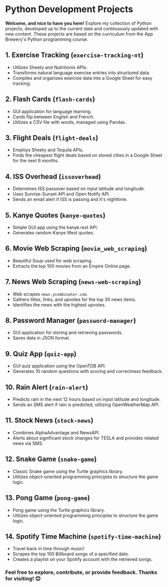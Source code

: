 # Python Development Projects

**Welcome, and nice to have you here!**
Explore my collection of Python projects, developed up to the current date and continuously updated with new content. These projects are based on the curriculum from the App Brewery's Python programming course.

## 1. Exercise Tracking (`exercise-tracking-nt`)

- Utilizes Sheety and Nutritionix APIs.
- Transforms natural language exercise entries into structured data.
- Compiles and organizes exercise data into a Google Sheet for easy tracking.

## 2. Flash Cards (`flash-cards`)

- GUI application for language learning.
- Cards flip between English and French.
- Utilizes a CSV file with words, managed using Pandas.

## 3. Flight Deals (`flight-deals`)

- Employs Sheety and Tequila APIs.
- Finds the cheapest flight deals based on stored cities in a Google Sheet for the next 6 months.

## 4. ISS Overhead (`issoverhead`)

- Determines ISS passover based on input latitude and longitude.
- Uses Sunrise-Sunset API and Open Notify API.
- Sends an email alert if ISS is passing and it's nighttime.

## 5. Kanye Quotes (`kanye-quotes`)

- Simple GUI app using the kanye.rest API.
- Generates random Kanye West quotes.

## 6. Movie Web Scraping (`movie_web_scraping`)

- Beautiful Soup used for web scraping.
- Extracts the top 100 movies from an Empire Online page.

## 7. News Web Scraping (`news-web-scraping`)

- Web scrapes `news.ycombinator.com`.
- Gathers titles, links, and upvotes for the top 30 news items.
- Identifies the news with the highest upvotes.

## 8. Password Manager (`password-manager`)

- GUI application for storing and retrieving passwords.
- Saves data in JSON format.

## 9. Quiz App (`quiz-app`)

- GUI quiz application using the OpenTDB API.
- Generates 10 random questions with scoring and correctness feedback.

## 10. Rain Alert (`rain-alert`)

- Predicts rain in the next 12 hours based on input latitude and longitude.
- Sends an SMS alert if rain is predicted, utilizing OpenWeatherMap API.

## 11. Stock News (`stock-news`)

- Combines AlphaAdvantage and NewsAPI.
- Alerts about significant stock changes for TESLA and provides related news via SMS.

## 12. Snake Game (`snake-game`)

- Classic Snake game using the Turtle graphics library.
- Utilizes object-oriented programming principles to structure the game logic.

## 13. Pong Game (`pong-game`)

- Pong game using the Turtle graphics library.
- Utilizes object-oriented programming principles to structure the game logic.

## 14. Spotify Time Machine (`spotify-time-machine`)

- Travel back in time through music!
- Scrapes the top 100 Billboard songs of a specified date.
- Creates a playlist on your Spotify account with the retrieved songs.

### Feel free to explore, contribute, or provide feedback. Thanks for visiting! 😊
